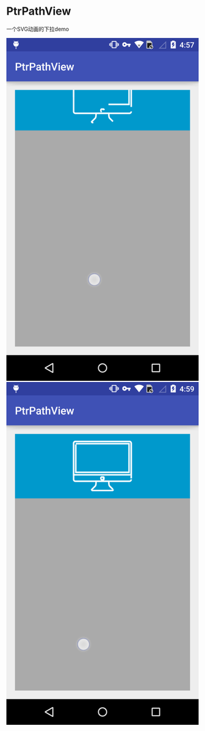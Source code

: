 # PtrPathView
一个SVG动画的下拉demo

 ![image](https://github.com/ningbo/PtrPathView/blob/master/readme/1.png)
 ![image](https://github.com/ningbo/PtrPathView/blob/master/readme/2.png)